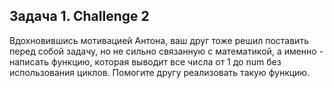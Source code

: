 ## Задача 1. Challenge 2
Вдохновившись мотивацией Антона, ваш друг тоже решил поставить перед собой задачу, но не сильно связанную с математикой, а именно - написать функцию, которая выводит 
все числа от 1 до num без использования циклов. Помогите другу реализовать такую функцию.
